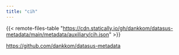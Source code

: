```yaml
---
title: "cih"
---
```


{{< remote-files-table "https://cdn.statically.io/gh/dankkom/datasus-metadata/main/metadata/auxiliary/cih.json" >}}

https://github.com/dankkom/datasus-metadata

